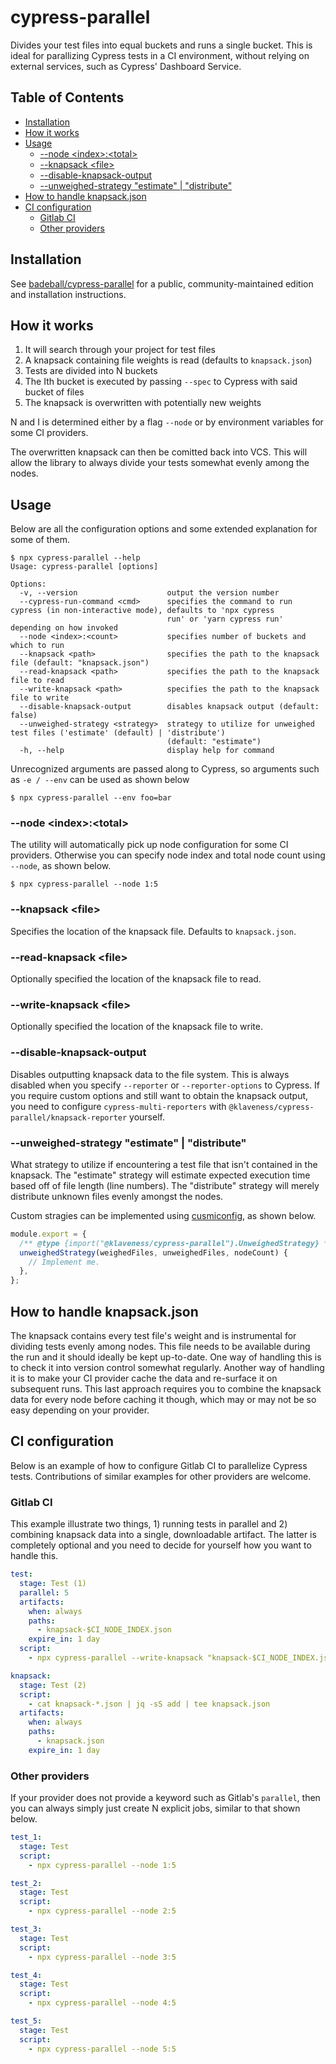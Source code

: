 # cypress-parallel

Divides your test files into equal buckets and runs a single bucket. This is
ideal for parallizing Cypress tests in a CI environment, without relying on
external services, such as Cypress' Dashboard Service.

## Table of Contents

- [Installation](#installation)
- [How it works](#how-it-works)
- [Usage](#usage)
  - [--node \<index>:\<total>](#--node-indextotal)
  - [--knapsack \<file>](#--knapsack-file)
  - [--disable-knapsack-output](#--disable-knapsack-output)
  - [--unweighed-strategy "estimate" | "distribute"](#--unweighed-strategy-estimate--distribute)
- [How to handle knapsack.json](#how-to-handle-knapsackjson)
- [CI configuration](#ci-configuration)
  - [Gitlab CI](#gitlab-ci)
  - [Other providers](#other-providers)

## Installation

See [badeball/cypress-parallel](https://github.com/badeball/cypress-parallel) for a public, community-maintained edition and installation instructions.

## How it works

1. It will search through your project for test files
2. A knapsack containing file weights is read (defaults to `knapsack.json`)
3. Tests are divided into N buckets
4. The Ith bucket is executed by passing `--spec` to Cypress with said bucket
   of files
5. The knapsack is overwritten with potentially new weights

N and I is determined either by a flag `--node` or by environment variables for
some CI providers.

The overwritten knapsack can then be comitted back into VCS. This will allow
the library to always divide your tests somewhat evenly among the nodes.

## Usage

Below are all the configuration options and some extended explanation for some of them.

```
$ npx cypress-parallel --help
Usage: cypress-parallel [options]

Options:
  -v, --version                    output the version number
  --cypress-run-command <cmd>      specifies the command to run cypress (in non-interactive mode), defaults to 'npx cypress
                                   run' or 'yarn cypress run' depending on how invoked
  --node <index>:<count>           specifies number of buckets and which to run
  --knapsack <path>                specifies the path to the knapsack file (default: "knapsack.json")
  --read-knapsack <path>           specifies the path to the knapsack file to read
  --write-knapsack <path>          specifies the path to the knapsack file to write
  --disable-knapsack-output        disables knapsack output (default: false)
  --unweighed-strategy <strategy>  strategy to utilize for unweighed test files ('estimate' (default) | 'distribute')
                                   (default: "estimate")
  -h, --help                       display help for command
```

Unrecognized arguments are passed along to Cypress, so arguments such as `-e /
--env` can be used as shown below

```
$ npx cypress-parallel --env foo=bar
```

### --node \<index>:\<total>

The utility will automatically pick up node configuration for some CI
providers. Otherwise you can specify node index and total node count using
`--node`, as shown below.

```
$ npx cypress-parallel --node 1:5
```

### --knapsack \<file>

Specifies the location of the knapsack file. Defaults to `knapsack.json`.

### --read-knapsack \<file>

Optionally specified the location of the knapsack file to read.

### --write-knapsack \<file>

Optionally specified the location of the knapsack file to write.

### --disable-knapsack-output

Disables outputting knapsack data to the file system. This is always disabled
when you specify `--reporter` or `--reporter-options` to Cypress. If you
require custom options and still want to obtain the knapsack output, you need
to configure `cypress-multi-reporters` with `@klaveness/cypress-parallel/knapsack-reporter`
yourself.

### --unweighed-strategy "estimate" | "distribute"

What strategy to utilize if encountering a test file that isn't contained in
the knapsack. The "estimate" strategy will estimate expected execution time
based off of file length (line numbers).  The "distribute" strategy will merely
distribute unknown files evenly amongst the nodes.

Custom stragies can be implemented using [cusmiconfig][cusmiconfig], as shown below.

```js
module.export = {
  /** @type {import("@klaveness/cypress-parallel").UnweighedStrategy} */
  unweighedStrategy(weighedFiles, unweighedFiles, nodeCount) {
    // Implement me.
  },
};
```

[cusmiconfig]: https://github.com/davidtheclark/cosmiconfig

## How to handle knapsack.json

The knapsack contains every test file's weight and is instrumental for dividing
tests evenly among nodes. This file needs to be available during the run and it
should ideally be kept up-to-date. One way of handling this is to check it into
version control somewhat regularly. Another way of handling it is to make your
CI provider cache the data and re-surface it on subsequent runs. This last
approach requires you to combine the knapsack data for every node before
caching it though, which may or may not be so easy depending on your provider.

## CI configuration

Below is an example of how to configure Gitlab CI to parallelize Cypress tests.
Contributions of similar examples for other providers are welcome.

### Gitlab CI

This example illustrate two things, 1) running tests in parallel and 2)
combining knapsack data into a single, downloadable artifact. The latter is
completely optional and you need to decide for yourself how you want to handle
this.

```yaml
test:
  stage: Test (1)
  parallel: 5
  artifacts:
    when: always
    paths:
      - knapsack-$CI_NODE_INDEX.json
    expire_in: 1 day
  script:
    - npx cypress-parallel --write-knapsack "knapsack-$CI_NODE_INDEX.json"

knapsack:
  stage: Test (2)
  script:
    - cat knapsack-*.json | jq -sS add | tee knapsack.json
  artifacts:
    when: always
    paths:
      - knapsack.json
    expire_in: 1 day
```

### Other providers

If your provider does not provide a keyword such as Gitlab's `parallel`, then you can always simply
just create N explicit jobs, similar to that shown below.

```yaml
test_1:
  stage: Test
  script:
    - npx cypress-parallel --node 1:5

test_2:
  stage: Test
  script:
    - npx cypress-parallel --node 2:5

test_3:
  stage: Test
  script:
    - npx cypress-parallel --node 3:5

test_4:
  stage: Test
  script:
    - npx cypress-parallel --node 4:5

test_5:
  stage: Test
  script:
    - npx cypress-parallel --node 5:5
```
